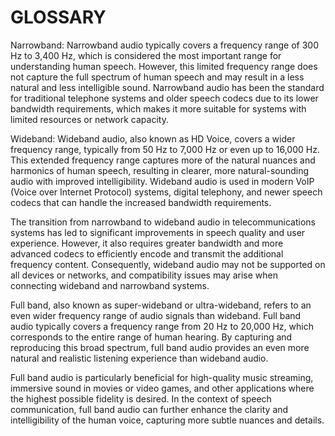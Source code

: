 # GLOSSARY

Narrowband: Narrowband audio typically covers a frequency range of 300 Hz to 3,400 Hz, which is considered the most important range for understanding human speech. However, this limited frequency range does not capture the full spectrum of human speech and may result in a less natural and less intelligible sound. Narrowband audio has been the standard for traditional telephone systems and older speech codecs due to its lower bandwidth requirements, which makes it more suitable for systems with limited resources or network capacity.

Wideband: Wideband audio, also known as HD Voice, covers a wider frequency range, typically from 50 Hz to 7,000 Hz or even up to 16,000 Hz. This extended frequency range captures more of the natural nuances and harmonics of human speech, resulting in clearer, more natural-sounding audio with improved intelligibility. Wideband audio is used in modern VoIP (Voice over Internet Protocol) systems, digital telephony, and newer speech codecs that can handle the increased bandwidth requirements.

The transition from narrowband to wideband audio in telecommunications systems has led to significant improvements in speech quality and user experience. However, it also requires greater bandwidth and more advanced codecs to efficiently encode and transmit the additional frequency content. Consequently, wideband audio may not be supported on all devices or networks, and compatibility issues may arise when connecting wideband and narrowband systems.

Full band, also known as super-wideband or ultra-wideband, refers to an even wider frequency range of audio signals than wideband. Full band audio typically covers a frequency range from 20 Hz to 20,000 Hz, which corresponds to the entire range of human hearing. By capturing and reproducing this broad spectrum, full band audio provides an even more natural and realistic listening experience than wideband audio.

Full band audio is particularly beneficial for high-quality music streaming, immersive sound in movies or video games, and other applications where the highest possible fidelity is desired. In the context of speech communication, full band audio can further enhance the clarity and intelligibility of the human voice, capturing more subtle nuances and details.
